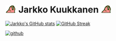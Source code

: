 # ![parrot] Jarkko Kuukkanen ![parrot]

[parrot]: ./parrot.gif

[![Jarkko's GitHub stats](https://github-readme-stats.vercel.app/api?username=kuukkanen&show_icons=true&theme=synthwave)](https://github-readme-stats.vercel.app/)
[![GitHub Streak](https://streak-stats.demolab.com?user=kuukkanen&theme=synthwave)](https://git.io/streak-stats)

[![github](https://user-images.githubusercontent.com/113351455/192036060-fdaca863-0e45-4421-8eba-c63c4ec90513.png)](https://youtu.be/dQw4w9WgXcQ)
